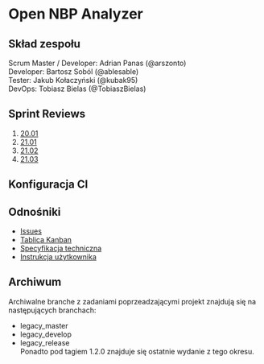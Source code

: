 # Open NBP Analyzer

## Skład zespołu
Scrum Master / Developer: Adrian Panas (@arszonto)  
Developer: Bartosz Soból (@ablesable)  
Tester: Jakub Kołaczyński (@kubak95)  
DevOps: Tobiasz Bielas (@TobiaszBielas)  

## Sprint Reviews
1. [20.01](https://github.com/IIS-ZPI/ZPI2020_zaoczni_Grupa_1/files/5791686/Sprint.20.01.Review.pdf)  
2. [21.01](https://github.com/IIS-ZPI/ZPI2020_zaoczni_Grupa_1/files/5792847/Sprint.21.01.Review.pdf)  
3. [21.02](https://github.com/IIS-ZPI/ZPI2020_zaoczni_Grupa_1/files/5862898/Sprint.21.02.Review.pdf)  
4. [21.03](https://github.com/IIS-ZPI/ZPI2020_zaoczni_Grupa_1/files/5862923/Sprint.21.03.Review.pdf)  

## Konfiguracja CI
<todo>  

## Odnośniki
- [Issues](https://github.com/IIS-Mobile/PG2D_zima_2020_21_niestacjonarne_gr_1)  
- [Tablica Kanban](https://github.com/IIS-ZPI/ZPI2020_zaoczni_Grupa_1/projects/1)  
- [Specyfikacja techniczna](doc/specyfikacja_techniczna.adoc)  
- [Instrukcja użytkownika](doc/instrukcja_uzytkownika.md)  

## Archiwum
Archiwalne branche z zadaniami poprzeadzającymi projekt znajdują się na następujących branchach:  
- legacy_master  
- legacy_develop  
- legacy_release  
Ponadto pod tagiem 1.2.0 znajduje się ostatnie wydanie z tego okresu.
